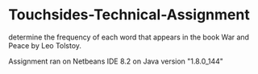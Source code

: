 # Touchsides-Technical-Assignment
determine the frequency of each word that appears in the book War and Peace by Leo Tolstoy.


Assignment ran on Netbeans IDE 8.2 on Java version "1.8.0_144"
